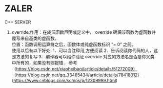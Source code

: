 # ZALER
C++ SERVER
1. override:作用：在成员函数声明或定义中， override 确保该函数为虚函数并覆写来自基类的虚函数。  
            位置：函数调用运算符之后，函数体或纯虚函数标识 “= 0” 之前。  
            使用以后有以下好处:  1．可以当注释用,方便阅读  2．告诉阅读你代码的人，这是方法的复写  3．编译器可以给你验证 override 对应的方法名是否是你父类中所有的，如果没有则报错．
            参考（https://blog.csdn.net/xiaoheibaqi/article/details/51272009）（https://blog.csdn.net/qq_33485434/article/details/78418012）                                         (https://www.cnblogs.com/schips/p/12309999.html)
